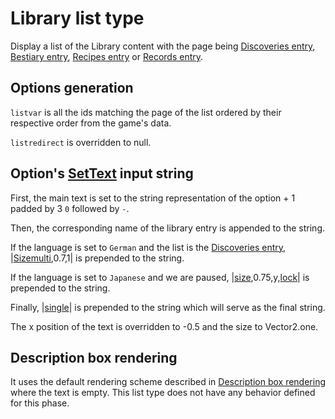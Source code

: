 # Library list type

Display a list of the Library content with the page being [Discoveries entry](../../Enums%20and%20IDs/librarystuff/Discoveries%20entry.md), [Bestiary entry](../../Enums%20and%20IDs/librarystuff/Bestiary%20entry.md), [Recipes entry](../../Enums%20and%20IDs/librarystuff/Recipes%20entry.md) or [Records entry](../../Enums%20and%20IDs/librarystuff/Records%20entry.md).

## Options generation

`listvar` is all the ids matching the page of the list ordered by their respective order from the game's data.

`listredirect` is overridden to null.

## Option's [SetText](../../SetText/SetText.md) input string

First, the main text is set to the string representation of the option + 1 padded by 3 `0` followed by `-`.

Then, the corresponding name of the library entry is appended to the string.

If the language is set to `German` and the list is the [Discoveries entry](../../Enums%20and%20IDs/librarystuff/Discoveries%20entry.md), |[Sizemulti](../../SetText/Commands/Individual%20commands/Sizemulti.md),0.7,1| is prepended to the string.

If the language is set to `Japanese` and we are paused, |[size](../../SetText/Commands/Individual%20commands/size.md),0.75,y,[lock](../../SetText/Commands/Individual%20commands/Lock.md)\| is prepended to the string.

Finally, |[single](../../SetText/Commands/Individual%20commands/Single.md)\| is prepended to the string which will serve as the final string.

The x position of the text is overridden to -0.5 and the size to Vector2.one.

## Description box rendering

It uses the default rendering scheme described in [Description box rendering](../ShowItemList%20Life%20Cycle/Description%20box%20rendering.md) where the text is empty. This list type does not have any behavior defined for this phase.
